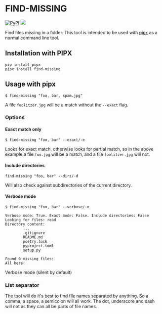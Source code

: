 # FIND-MISSING
[![PyPI](https://img.shields.io/pypi/v/find-missing)](https://pypi.org/project/find-missing/)
![](https://img.shields.io/badge/maintained-not_intended-red)

Find files missing in a folder. This tool is intended to be used with [pipx](https://pipxproject.github.io/pipx/) as a normal command line tool.

## Installation with PIPX   
```shell script
pip install pipx
pipx install find-missing
```

## Usage with pipx
```shell script
$ find-missing "foo, bar, spam.jpg"
```

A file `foolitzer.jpg` will be a match without the `--exact` flag.

### Options

#### Exact match only
```shell script
$ find-missing "foo, bar" --exact/-e
```

Looks for exact match, otherwise looks for partial match, so in the above example a file `foo.jpg` will be a match, and a file `foolitzer.jpg` will not.

#### Include directories

```shell script
find-missing "foo, bar" --dirs/-d
```

Will also check against subdirectories of the current directory.

#### Verbose mode
```shell script
$ find-missing "foo, bar" --verbose/-v 

Verbose mode: True. Exact mode: False. Include directories: False
Looking for files: read
Directory content:
        ...
        .gitignore
        README.md
        poetry.lock
        pyproject.toml
        setup.py

Found 0 missing files:
All here!

```

Verbose mode (silent by default)

### List separator
The tool will do it's best to find file names separated by anything. So a comma, a space, a semicolon will all work. The dot, underscore and dash will not as they can all be parts of file names.
